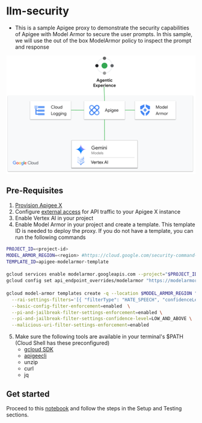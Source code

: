 # llm-security

- This is a sample Apigee proxy to demonstrate the security capabilities of Apigee with Model Armor to secure the user prompts. In this sample, we will use the out of the box ModelArmor policy to inspect the prompt and response

![architecture](./images/arch.png)

## Pre-Requisites

1. [Provision Apigee X](https://cloud.google.com/apigee/docs/api-platform/get-started/provisioning-intro)
2. Configure [external access](https://cloud.google.com/apigee/docs/api-platform/get-started/configure-routing#external-access) for API traffic to your Apigee X instance
3. Enable Vertex AI in your project
4. Enable Model Armor in your project and create a template. This template ID is needed to deploy the proxy. If you do not have a template, you can run the following commands

```sh
PROJECT_ID=<project-id>
MODEL_ARMOR_REGION=<region> #https://cloud.google.com/security-command-center/docs/model-armor-overview#regional_endpoints
TEMPLATE_ID=apigee-modelarmor-template

gcloud services enable modelarmor.googleapis.com --project="$PROJECT_ID"
gcloud config set api_endpoint_overrides/modelarmor "https://modelarmor.$MODEL_ARMOR_REGION.rep.googleapis.com/"

gcloud model-armor templates create -q --location $MODEL_ARMOR_REGION "$TEMPLATE_ID" --project="$PROJECT_ID" \
  --rai-settings-filters='[{ "filterType": "HATE_SPEECH", "confidenceLevel": "MEDIUM_AND_ABOVE" },{ "filterType": "HARASSMENT", "confidenceLevel": "MEDIUM_AND_ABOVE" },{ "filterType": "SEXUALLY_EXPLICIT", "confidenceLevel": "MEDIUM_AND_ABOVE" }]' \
  --basic-config-filter-enforcement=enabled  \
  --pi-and-jailbreak-filter-settings-enforcement=enabled \
  --pi-and-jailbreak-filter-settings-confidence-level=LOW_AND_ABOVE \
  --malicious-uri-filter-settings-enforcement=enabled
```

5. Make sure the following tools are available in your terminal's $PATH (Cloud Shell has these preconfigured)
    - [gcloud SDK](https://cloud.google.com/sdk/docs/install)
    - [apigeecli](https://github.com/apigee/apigeecli)
    - unzip
    - curl
    - jq

## Get started

Proceed to this [notebook](llm_security_v2.ipynb) and follow the steps in the Setup and Testing sections.
